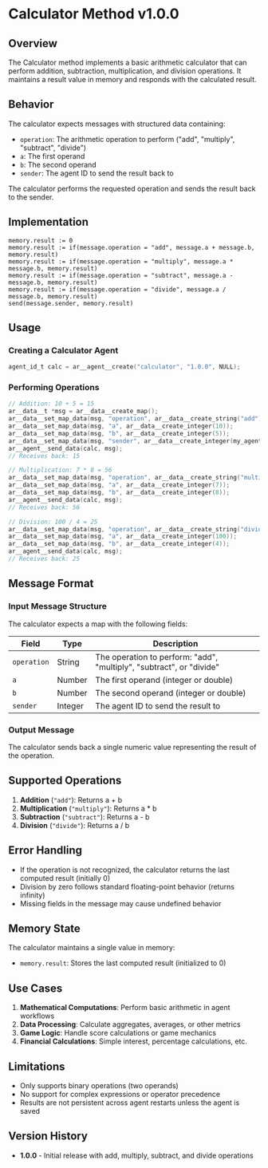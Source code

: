 # Calculator Method v1.0.0

## Overview

The Calculator method implements a basic arithmetic calculator that can perform addition, subtraction, multiplication, and division operations. It maintains a result value in memory and responds with the calculated result.

## Behavior

The calculator expects messages with structured data containing:
- `operation`: The arithmetic operation to perform ("add", "multiply", "subtract", "divide")
- `a`: The first operand
- `b`: The second operand
- `sender`: The agent ID to send the result back to

The calculator performs the requested operation and sends the result back to the sender.

## Implementation

```
memory.result := 0
memory.result := if(message.operation = "add", message.a + message.b, memory.result)
memory.result := if(message.operation = "multiply", message.a * message.b, memory.result)
memory.result := if(message.operation = "subtract", message.a - message.b, memory.result)
memory.result := if(message.operation = "divide", message.a / message.b, memory.result)
send(message.sender, memory.result)
```

## Usage

### Creating a Calculator Agent

```c
agent_id_t calc = ar__agent__create("calculator", "1.0.0", NULL);
```

### Performing Operations

```c
// Addition: 10 + 5 = 15
ar__data__t *msg = ar__data__create_map();
ar__data__set_map_data(msg, "operation", ar__data__create_string("add"));
ar__data__set_map_data(msg, "a", ar__data__create_integer(10));
ar__data__set_map_data(msg, "b", ar__data__create_integer(5));
ar__data__set_map_data(msg, "sender", ar__data__create_integer(my_agent_id));
ar__agent__send_data(calc, msg);
// Receives back: 15

// Multiplication: 7 * 8 = 56
ar__data__set_map_data(msg, "operation", ar__data__create_string("multiply"));
ar__data__set_map_data(msg, "a", ar__data__create_integer(7));
ar__data__set_map_data(msg, "b", ar__data__create_integer(8));
ar__agent__send_data(calc, msg);
// Receives back: 56

// Division: 100 / 4 = 25
ar__data__set_map_data(msg, "operation", ar__data__create_string("divide"));
ar__data__set_map_data(msg, "a", ar__data__create_integer(100));
ar__data__set_map_data(msg, "b", ar__data__create_integer(4));
ar__agent__send_data(calc, msg);
// Receives back: 25
```

## Message Format

### Input Message Structure

The calculator expects a map with the following fields:

| Field | Type | Description |
|-------|------|-------------|
| `operation` | String | The operation to perform: "add", "multiply", "subtract", or "divide" |
| `a` | Number | The first operand (integer or double) |
| `b` | Number | The second operand (integer or double) |
| `sender` | Integer | The agent ID to send the result to |

### Output Message

The calculator sends back a single numeric value representing the result of the operation.

## Supported Operations

1. **Addition** (`"add"`): Returns a + b
2. **Multiplication** (`"multiply"`): Returns a * b  
3. **Subtraction** (`"subtract"`): Returns a - b
4. **Division** (`"divide"`): Returns a / b

## Error Handling

- If the operation is not recognized, the calculator returns the last computed result (initially 0)
- Division by zero follows standard floating-point behavior (returns infinity)
- Missing fields in the message may cause undefined behavior

## Memory State

The calculator maintains a single value in memory:
- `memory.result`: Stores the last computed result (initialized to 0)

## Use Cases

1. **Mathematical Computations**: Perform basic arithmetic in agent workflows
2. **Data Processing**: Calculate aggregates, averages, or other metrics
3. **Game Logic**: Handle score calculations or game mechanics
4. **Financial Calculations**: Simple interest, percentage calculations, etc.

## Limitations

- Only supports binary operations (two operands)
- No support for complex expressions or operator precedence
- Results are not persistent across agent restarts unless the agent is saved

## Version History

- **1.0.0** - Initial release with add, multiply, subtract, and divide operations